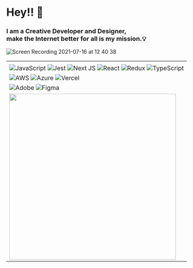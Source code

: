 # Hey!! 🐻
### I am a Creative Developer and Designer, <br> make the Internet better for all is my mission.💡
![Screen Recording 2021-07-16 at 12 40 38](https://user-images.githubusercontent.com/12417037/125973661-b5a33589-ef41-4341-b49b-fa8133bef082.gif)
<table>
<!--   <tr>
      <td><img width="100%" align="left" src="https://github-readme-stats.vercel.app/api?username=hybear&show_icons=true&theme=prussian" /></td>
  </tr> -->
  <tr>
    <td>
      <tr>
        <td>
          <img alt="JavaScript" src="https://img.shields.io/badge/javascript-%23323330.svg?style=for-the-badge&logo=javascript&logoColor=%23F7DF1E"/>
          <img alt="Jest" src="https://img.shields.io/badge/-jest-%23C21325?style=for-the-badge&logo=jest&logoColor=white"/>
          <img alt="Next JS" src="https://img.shields.io/badge/nextjs-%23000000.svg?style=for-the-badge&logo=next.js&logoColor=white"/>
          <img alt="React" src="https://img.shields.io/badge/react-%2320232a.svg?style=for-the-badge&logo=react&logoColor=%2361DAFB"/>
          <img alt="Redux" src="https://img.shields.io/badge/redux-%23593d88.svg?style=for-the-badge&logo=redux&logoColor=white"/>
          <img alt="TypeScript" src="https://img.shields.io/badge/typescript-%23007ACC.svg?style=for-the-badge&logo=typescript&logoColor=white"/>
        </td>
        <tr>
      <tr>
        <td>
          <img alt="AWS" src="https://img.shields.io/badge/AWS-%23FF9900.svg?style=for-the-badge&logo=amazon-aws&logoColor=white"/>
          <img alt="Azure" src="https://img.shields.io/badge/azure-%230072C6.svg?style=for-the-badge&logo=azure-devops&logoColor=white"/>
          <img alt="Vercel" src="https://img.shields.io/badge/vercel-%23000000.svg?style=for-the-badge&logo=vercel&logoColor=white"/>
        </td>
      </tr>
      <tr>
        <td>
        <img alt="Adobe" src="https://img.shields.io/badge/adobe-%23FF0000.svg?style=for-the-badge&logo=adobe&logoColor=white"/>
        <img alt="Figma" src="https://img.shields.io/badge/figma-%23F24E1E.svg?style=for-the-badge&logo=figma&logoColor=white"/>
        </td>
      </tr>
    </td>
  </tr>
  <tr>
    <td>
      <img width="440px" align="left" src="https://spotify-github-profile.vercel.app/api/view?uid=12170371697&cover_image=true&theme=novatorem" />
    </td>
  </tr>
</table>
